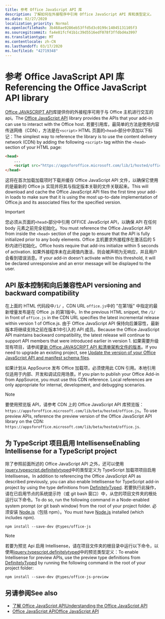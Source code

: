 ```yaml
---
title: 参考 Office JavaScript API 库
description: 了解如何在外接程序中引用 Office JavaScript API 库和类型定义。
ms.date: 02/27/2020
localization_priority: Normal
ms.openlocfilehash: 3b468ae9286eb53ffd5d3c0199c14045131105f3
ms.sourcegitcommit: fa4e81fcf41b1c39d5516edf078f3ffdbd4a3997
ms.translationtype: MT
ms.contentlocale: zh-CN
ms.lasthandoff: 03/17/2020
ms.locfileid: "42719348"
---
```

# <a name="referencing-the-office-javascript-api-library"></a><span data-ttu-id="d3c16-103">参考 Office JavaScript API 库</span><span class="sxs-lookup"><span data-stu-id="d3c16-103">Referencing the Office JavaScript API library</span></span>

<span data-ttu-id="d3c16-104">[Office JAVASCRIPT API](../reference/javascript-api-for-office.md)库提供你的外接程序可用于与 Office 主机进行交互的 api。</span><span class="sxs-lookup"><span data-stu-id="d3c16-104">The [Office JavaScript API](../reference/javascript-api-for-office.md) library provides the APIs that your add-in can use to interact with the Office host.</span></span> <span data-ttu-id="d3c16-105">若要引用库，最简单的方法是使用内容传送网络（CDN），方法是在`<script>` HTML 页面的`<head>`部分中添加以下标记：</span><span class="sxs-lookup"><span data-stu-id="d3c16-105">The simplest way to reference the library is to use the content delivery network (CDN) by adding the following `<script>` tag within the `<head>` section of your HTML page:</span></span>  

```html
<head>
    ...
    <script src="https://appsforoffice.microsoft.com/lib/1/hosted/office.js" type="text/javascript"></script>
</head>
```

<span data-ttu-id="d3c16-106">这将在首次加载加载项时下载并缓存 Office JavaScript API 文件，以确保它使用的是最新的 Office js 实现并将其与指定版本关联的文件关联起来。</span><span class="sxs-lookup"><span data-stu-id="d3c16-106">This will download and cache the Office JavaScript API files the first time your add-in loads to make sure that it is using the most up-to-date implementation of Office.js and its associated files for the specified version.</span></span>

> [!IMPORTANT]
> <span data-ttu-id="d3c16-107">您必须从页面的`<head>`部分中引用 OFFICE JavaScript API，以确保 API 在任何 body 元素之前完全初始化。</span><span class="sxs-lookup"><span data-stu-id="d3c16-107">You must reference the Office JavaScript API from inside the `<head>` section of the page to ensure that the API is fully initialized prior to any body elements.</span></span> <span data-ttu-id="d3c16-108">Office 主机要求外接程序在激活后的 5 秒内进行初始化。</span><span class="sxs-lookup"><span data-stu-id="d3c16-108">Office hosts require that add-ins initialize within 5 seconds of activation.</span></span> <span data-ttu-id="d3c16-109">如果外接程序未在此阈值内激活，则会被声明为无响应，并且用户会看到错误消息。</span><span class="sxs-lookup"><span data-stu-id="d3c16-109">If your add-in doesn't activate within this threshold, it will be declared unresponsive and an error message will be displayed to the user.</span></span>

## <a name="api-versioning-and-backward-compatibility"></a><span data-ttu-id="d3c16-110">API 版本控制和向后兼容性</span><span class="sxs-lookup"><span data-stu-id="d3c16-110">API versioning and backward compatibility</span></span>

<span data-ttu-id="d3c16-111">在上面的 HTML 代码段中`/1/` ，CDN URL `office.js`中的 "在第1版" 中指定的最新增量发布是在 Office .js 的第1版中。</span><span class="sxs-lookup"><span data-stu-id="d3c16-111">In the previous HTML snippet, the `/1/` in front of `office.js` in the CDN URL specifies the latest incremental release within version 1 of Office.js.</span></span> <span data-ttu-id="d3c16-112">由于 Office JavaScript API 保持向后兼容性，最新版本将继续支持之前在版本1中引入的 API 成员。</span><span class="sxs-lookup"><span data-stu-id="d3c16-112">Because the Office JavaScript API maintains backward compatibility, the latest release will continue to support API members that were introduced earlier in version 1.</span></span> <span data-ttu-id="d3c16-113">如果需要升级现有项目，请参阅[更新 Office JAVASCRIPT API 和清单架构文件的版本](update-your-javascript-api-for-office-and-manifest-schema-version.md)。</span><span class="sxs-lookup"><span data-stu-id="d3c16-113">If you need to upgrade an existing project, see [Update the version of your Office JavaScript API and manifest schema files](update-your-javascript-api-for-office-and-manifest-schema-version.md).</span></span> 

<span data-ttu-id="d3c16-p104">如果计划从 AppSource 发布 Office 加载项，必须使用此 CDN 引用。本地引用仅适用于内部、开发和调试应用场景。</span><span class="sxs-lookup"><span data-stu-id="d3c16-p104">If you plan to publish your Office Add-in from AppSource, you must use this CDN reference. Local references are only appropriate for internal, development, and debugging scenarios.</span></span>

> [!NOTE]
> <span data-ttu-id="d3c16-116">要使用预览版 API，请参考 CDN 上的 Office JavaScript API 库预览版：`https://appsforoffice.microsoft.com/lib/beta/hosted/office.js`。</span><span class="sxs-lookup"><span data-stu-id="d3c16-116">To use preview APIs, reference the preview version of the Office JavaScript API library on the CDN: `https://appsforoffice.microsoft.com/lib/beta/hosted/office.js`.</span></span>

## <a name="enabling-intellisense-for-a-typescript-project"></a><span data-ttu-id="d3c16-117">为 TypeScript 项目启用 Intellisense</span><span class="sxs-lookup"><span data-stu-id="d3c16-117">Enabling Intellisense for a TypeScript project</span></span>

<span data-ttu-id="d3c16-118">除了参照前面所述的 Office JavaScript API 之外，还可以使用[jquery.typescript.definitelytyped](https://github.com/DefinitelyTyped/DefinitelyTyped/tree/master/types/office-js)中的类型定义为 TypeScript 加载项项目启用 Intellisense。</span><span class="sxs-lookup"><span data-stu-id="d3c16-118">In addition to referencing the Office JavaScript API as described previously, you can also enable Intellisense for TypeScript add-in project by using the type definitions from [DefinitelyTyped](https://github.com/DefinitelyTyped/DefinitelyTyped/tree/master/types/office-js).</span></span> <span data-ttu-id="d3c16-119">若要执行此操作，请在已启用节点的系统提示符（或 git bash 窗口）中，从您的项目文件夹的根处运行以下命令。</span><span class="sxs-lookup"><span data-stu-id="d3c16-119">To do so, run the following command in a Node-enabled system prompt (or git bash window) from the root of your project folder.</span></span> <span data-ttu-id="d3c16-120">必须安装 [Node.js](https://nodejs.org)（包括 npm）。</span><span class="sxs-lookup"><span data-stu-id="d3c16-120">You must have [Node.js](https://nodejs.org) installed (which includes npm).</span></span>

```command&nbsp;line
npm install --save-dev @types/office-js
```

> [!NOTE]
> <span data-ttu-id="d3c16-121">若要为预览 Api 启用 Intellisense，请在项目文件夹的根目录中运行以下命令，以使用[jquery.typescript.definitelytyped](https://github.com/DefinitelyTyped/DefinitelyTyped/tree/master/types/office-js-preview)中的预览类型定义：</span><span class="sxs-lookup"><span data-stu-id="d3c16-121">To enable Intellisense for preview APIs, use the preview type definitions from [DefinitelyTyped](https://github.com/DefinitelyTyped/DefinitelyTyped/tree/master/types/office-js-preview) by running the following command in the root of your project folder:</span></span> 
>
> `npm install --save-dev @types/office-js-preview`

## <a name="see-also"></a><span data-ttu-id="d3c16-122">另请参阅</span><span class="sxs-lookup"><span data-stu-id="d3c16-122">See also</span></span>

- [<span data-ttu-id="d3c16-123">了解 Office JavaScript API</span><span class="sxs-lookup"><span data-stu-id="d3c16-123">Understanding the Office JavaScript API</span></span>](understanding-the-javascript-api-for-office.md)
- [<span data-ttu-id="d3c16-124">Office JavaScript API</span><span class="sxs-lookup"><span data-stu-id="d3c16-124">Office JavaScript API</span></span>](../reference/javascript-api-for-office.md)
